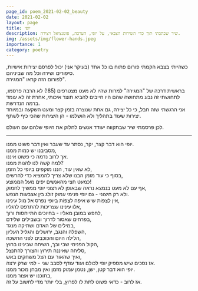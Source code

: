```yaml
---
page_id: poem_2021-02-02_beauty
date: 2021-02-02
layout: page
title: יופי
description: שיר שכתבתי תוך כדי השירות הצבאי, על יופי, הערכה, פוטנציאל ויצירה.
img: /assets/img/flower-hands.jpeg
importance: 1
category: poetry
---
```


כשהייתי בצבא הקמתי פורום פתוח בו כל אחד (בעיקר אני) יכול לפרסם יצירות אישיות, סיפורים ושירה וכל מה שביניהם.  
לפורום הזה קראו "המגירה".

בראשית דרכה של "המגירה" למרות שהיו לא מעט מצטרפים (85!) לא הרבה פרסמו, לתחושתי זה נבע מתחושה שהם היו חייבים להביא תוצר איכותי, אחרת זה לא עומד ברמה הנדרשת.  
אני הרגשתי שזה חבל, כי כל יצירה, גם אחת שנוצרה בזמן קצר ומעט השקעה ובמיוחד יצירות שעוד בתהליך ולא הושלמו - הן היצירות שהכי כיף לשתף.

לכן פרסמתי שיר שבתקווה יעודד אנשים לחלוק את היופי שלהם עם העולם.

---

יופי הוא דבר קצר, יקר, נסתר עד שעבר ואין דבר פשוט ממנו.  
מסביבנו יש כמות ממנו,  
אך לרוב נדמה כי פשוט איננו.  
למה קשה לנו להנות ממנו?  
לא שאין עוד, הננו מוקפים ביופי כל הזמן,  
בסוף כי עוד מזמן הבנו שלא צריך להמציא כדי להרשים,  
כמעט חצי מהאנשים יפים מעל הממוצע!  
אף עם לא מעט בנמצא נראה שבאופן לא רצוני יופי ממשיך לחמוק,  
ולא רק חיצוני - גם יופי פנימי עמוק זולג בין אצבעות הנפש.  
אין לְצַפּוֹת שיש איפה לִצְפּוֹת ביופי נפרס אל מול עינינו,  
אלו עינינו שצריכות להתרפס לרגליו,  
לחפש במובן מאליו - בחיוכים התייחסות ורוך,  
בפרחים שאסור לדרוך ובשבילים שלידם,  
במילים של האדם ושתיקה מנגד,  
השפלה והנגב, ירושלים והגליל העליון,  
הלילה היום והכוכבים לפני החשכה,  
הקול הפנימי שבי ובך, השיחה שבינינו בחוץ,  
סליחה שאיננה תירוץ והצורך להתנצל,  
ואיך שהאור עם הצל משחקים באש,  
אז נסכים שיש מספיק יופי לכולם ועוד עודף לסבב שני - למי שרק ירצה.  
יופי הוא דבר קטן, ישן, נטמן עמוק מזמן ואין מבחן מכור ממנו.  
בתוכנו יש אצור ממנו,  
אז לרוב - כדאי פשוט לתת לו לפרוץ, בלי יותר מדי לחשוב על זה.
